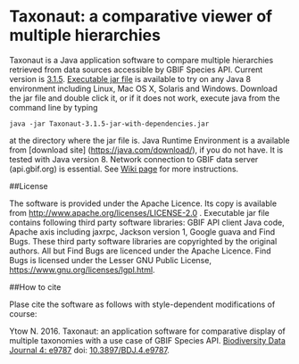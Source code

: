 # Taxonaut: a comparative viewer of multiple hierarchies

Taxonaut is a Java application software to compare multiple hierarchies retrieved from data sources
accessible by GBIF Species API.  Current version is [3.1.5](https://github.com/nomencurator/taxonaut/releases/tag/v3.1.5).
[Executable jar file](https://github.com/nomencurator/taxonaut/releases/download/v3.1.5/Taxonaut-3.1.5-jar-with-dependencies.jar) is available to try on any Java 8 environment including Linux, Mac OS X, Solaris and Windows.
Download the jar file and double click it, or if it does not work, execute java from the command line by typing
```
java -jar Taxonaut-3.1.5-jar-with-dependencies.jar
```
at the directory where the jar file is.  Java Runtime Environment is a available from [download site] (https://java.com/download/), if you do not have.  It is tested with Java version 8.  Network connection to GBIF data server (api.gbif.org) is essential.   See [Wiki page](https://github.com/nomencurator/taxonaut/wiki) for more instructions.

##License

The software is provided under the Apache Licence.  Its copy is available from http://www.apache.org/licenses/LICENSE-2.0 .
Executable jar file contains following third party software libraries: GBIF API client Java code, Apache axis including jaxrpc, Jackson version 1, Google guava and Find Bugs.  These third party software libraries are copyrighted by the original authors. All but Find Bugs are licenced under the Apache Licence.  Find Bugs is licensed under  the Lesser GNU Public License, https://www.gnu.org/licenses/lgpl.html.

##How to cite

Plase cite the software as follows with style-dependent modifications of course:

Ytow N. 2016.  Taxonaut: an application software for comparative display of multiple taxonomies with a use case of GBIF Species API.  [Biodiversity Data Journal 4: e9787](http://bdj.pensoft.net/articles.php?id=9787) doi: [10.3897/BDJ.4.e9787](http://dx.doi.org/10.3897/BDJ.4.e9787).
